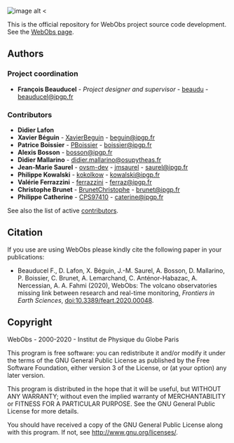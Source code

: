 ![image alt <](CODE/icons/ipgp/logo_WebObs_C110.png) 

This is the official repository for WebObs project source code development. See the [WebObs page](https://ipgp.github.io/webobs).

## Authors	

### Project coordination	
* **François Beauducel** - *Project designer and supervisor* - [beaudu](https://github.com/beaudu) - beauducel@ipgp.fr

### Contributors	

* **Didier Lafon**
* **Xavier Béguin** - [XavierBeguin](https://github.com/XavierBeguin) - beguin@ipgp.fr
* **Patrice Boissier** - [PBoissier](https://github.com/PBoissier) - boissier@ipgp.fr	
* **Alexis Bosson** - bosson@ipgp.fr	
* **Didier Mallarino** - didier.mallarino@osupytheas.fr
* **Jean-Marie Saurel** - [ovsm-dev](https://github.com/ovsm-dev) - [jmsaurel](https://github.com/jmsaurel) - saurel@ipgp.fr
* **Philippe Kowalski** - [kokolkow](https://github.com/kokolkow) - kowalski@ipgp.fr
* **Valérie Ferrazzini** - [ferrazzini](https://github.com/ferrazzini) - ferraz@ipgp.fr
* **Christophe Brunet** - [BrunetChristophe](https://github.com/BrunetChristophe/webobs) - brunet@ipgp.fr
* **Philippe Catherine** - [CPS97410](https://github.com/CPS97410) - caterine@ipgp.fr

See also the list of active [contributors](https://github.com/IPGP/webobs/contributors).	

## Citation	

If you use are using WebObs please kindly cite the following paper in your publications:

* Beauducel F., D. Lafon, X. Béguin, J.-M. Saurel, A. Bosson, D. Mallarino, P. Boissier, C. Brunet, A. Lemarchand, C. Anténor-Habazac, A. Nercessian, A. A. Fahmi (2020), WebObs: The volcano observatories missing link between research and real-time monitoring, *Frontiers in Earth Sciences*, [doi:10.3389/feart.2020.00048](https://doi.org/10.3389/feart.2020.00048).

## Copyright	

WebObs - 2000-2020 - Institut de Physique du Globe Paris

This program is free software: you can redistribute it and/or modify it under the terms of the GNU General Public License as published by the Free Software Foundation, either version 3 of the License, or (at your option) any later version.

This program is distributed in the hope that it will be useful, but WITHOUT ANY WARRANTY; without even the implied warranty of MERCHANTABILITY or FITNESS FOR A PARTICULAR PURPOSE.  See the GNU General Public License for more details.

You should have received a copy of the GNU General Public License along with this program.  If not, see <http://www.gnu.org/licenses/>.	


